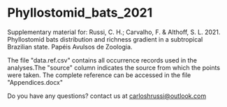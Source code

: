 # Phyllostomid_bats_2021
Supplementary material for: Russi, C. H.; Carvalho, F. & Althoff, S. L. 2021. Phyllostomid bats distribution and richness gradient in a subtropical Brazilian state. Papéis Avulsos de Zoologia.

The file "data.ref.csv" contains all occurrence records used in the analyses.The "source" column indicates the source from which the points were taken. The complete reference can be accessed in the file "Appendices.docx"

Do you have any questions? contact us at carloshrussi@outlook.com
